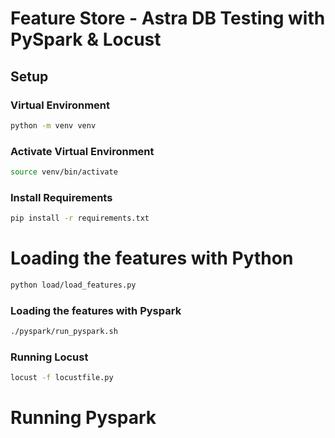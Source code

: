 # Feature Store - Astra DB Testing with PySpark & Locust


## Setup 

### Virtual Environment
```bash
python -m venv venv
```
### Activate Virtual Environment

```bash
source venv/bin/activate
```

### Install Requirements
```bash
pip install -r requirements.txt
```

# Loading the features with Python

```bash
python load/load_features.py
```

### Loading the features with Pyspark

```bash
./pyspark/run_pyspark.sh
```


### Running Locust

```bash
locust -f locustfile.py
```

# Running Pyspark

